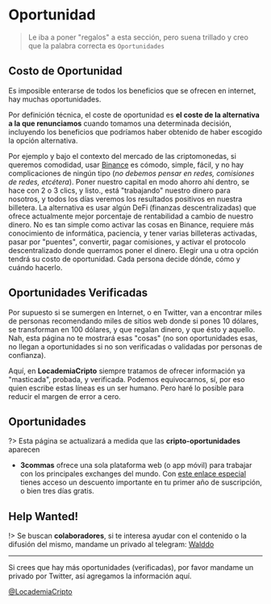 # Oportunidad

>Le iba a poner "regalos" a esta sección, pero suena trillado y creo que la palabra correcta es `Oportunidades`

## Costo de Oportunidad

Es imposible enterarse de todos los beneficios que se ofrecen en internet, hay muchas oportunidades.

Por definición técnica, el coste de oportunidad es **el coste de la alternativa a la que renunciamos** cuando tomamos una determinada decisión, incluyendo los beneficios que podríamos haber obtenido de haber escogido la opción alternativa.

Por ejemplo y bajo el contexto del mercado de las criptomonedas, si queremos comodidad, usar [Binance](/binance/) es cómodo, simple, fácil, y no hay complicaciones de ningún tipo (_no debemos pensar en redes, comisiones de redes, etcétera_). Poner nuestro capital en modo ahorro ahí dentro, se hace con 2 o 3 clics, y listo., está "trabajando" nuestro dinero para nosotros, y todos los días veremos los resultados positivos en nuestra billetera. La alternativa es usar algún DeFi (finanzas descentralizadas) que ofrece actualmente mejor porcentaje de rentabilidad a cambio de nuestro dinero. No es tan simple como activar las cosas en Binance, requiere más conocimiento de informática, paciencia, y tener varias billeteras activadas, pasar por "puentes", convertir, pagar comisiones, y activar el protocolo descentralizado donde querramos poner el dinero.
Elegir una u otra opción tendrá su costo de oportunidad. Cada persona decide dónde, cómo y cuándo hacerlo.

## Oportunidades Verificadas

Por supuesto si se sumergen en Internet, o en Twitter, van a encontrar miles de personas recomendando miles de sitios web donde si pones 10 dólares, se transforman en 100 dólares, y que regalan dinero, y que ésto y aquello. Nah, esta página no te mostrará esas "cosas" (no son oportunidades esas, no llegan a oportunidades si no son verificadas o validadas por personas de confianza).

Aquí, en **LocademiaCripto** siempre tratamos de ofrecer información ya "masticada", probada, y verificada. Podemos equivocarnos, sí, por eso quien escribe estas líneas es un ser humano. Pero haré lo posible para reducir el margen de error a cero.

## Oportunidades

?> Esta página se actualizará a medida que las **cripto-oportunidades** aparecen

- **3commas** ofrece una sola plataforma web (o app móvil) para trabajar con los principales exchanges del mundo. Con [este enlace especial](3commas/README.md#empezar) tienes acceso un descuento importante en tu primer año de suscripción, o bien tres días gratis.

## Help Wanted! <!-- {docsify-ignore} -->

!> Se buscan **colaboradores**, si te interesa ayudar con el contenido o la difusión del mismo, mandame un privado al telegram: [Walddo](https://t.me/waLddo)



***

<section class='cover show' style='height: auto; width: auto;'>
<div class='cover-main'>
<p>Si crees que hay más oportunidades (verificadas), por favor mandame un privado por Twitter, así agregamos la información aquí.</p>
<p><a href='https://twitter.com/locademiacripto'>@LocademiaCripto</a></p>
</div>
</section>
